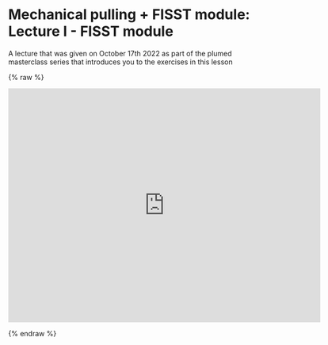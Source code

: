 # Mechanical pulling + FISST module: Lecture I - FISST module

A lecture that was given on October 17th 2022 as part of the plumed masterclass series that introduces you to the exercises in this lesson

{% raw %}
<p align="center"><iframe width="630" height="472" src="https://www.youtube.com/embed/1GSKhM57lo0" frameborder="0" allowfullscreen></iframe></p>
{% endraw %}
